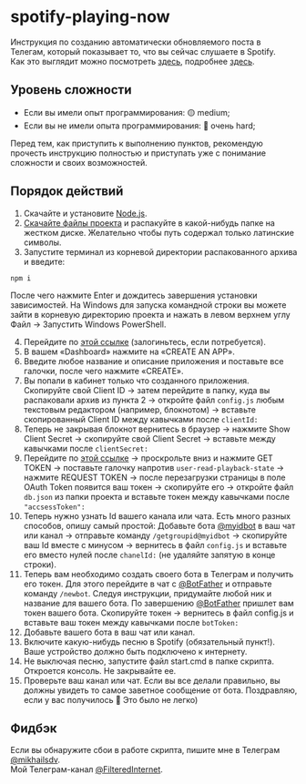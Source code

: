 # spotify-playing-now
Инструкция по созданию автоматически обновляемого поста в Телегам, который показывает то, что вы сейчас слушаете в Spotify.  
Как это выглядит можно посмотреть [здесь](https://t.me/FilteredInternet/241), подробнее [здесь](https://t.me/FilteredInternet/242).

Уровень сложности
----
- Если вы имели опыт программирования: 🟡 medium;
- Если вы не имели опыта программирования: 🔴 очень hard;

Перед тем, как приступить к выполнению пунктов, рекомендую прочесть инструкцию полностью и приступать уже с понимание сложности и своих возможностей.

Порядок действий
---
1. Скачайте и установите [Node.js](https://nodejs.org/en/download/).
2. [Скачайте файлы проекта](https://github.com/mikhailsdv/spotify-playing-now/archive/main.zip) и распакуйте в какой-нибудь папке на жестком диске. Желательно чтобы путь содержал только латинские символы.
3. Запустите терминал из корневой директории распакованного архива и введите:
```
npm i
```
После чего нажмите Enter и дождитесь завершения установки зависимостей. На Windows для запуска командной строки вы можете зайти в корневую директорию проекта и нажать в левом верхнем углу Файл → Запустить Windows PowerShell.

4. Перейдите по [этой ссылке](https://developer.spotify.com/dashboard/applications) (залогиньтесь, если потребуется).
5. В вашем «Dashboard» нажмите на «CREATE AN APP».
6. Введите любое название и описание приложения и поставьте все галочки, после чего нажмите «CREATE».
7. Вы попали в кабинет только что созданного приложения. Скопируйте свой Client ID → затем перейдите в папку, куда вы распаковали архив из пункта 2 → откройте файл `config.js` любым текстовым редактором (например, блокнотом) → вставьте скопированный Client ID между кавычками после `clientId:`
8. Теперь не закрывая блокнот вернитесь в браузер → нажмите Show Client Secret → скопируйте свой Client Secret → вставьте между кавычками после `clientSecret:`
9. Перейдите по [этой ссылке](https://developer.spotify.com/console/get-user-player/) → проскрольте вниз и нажмите GET TOKEN → поставьте галочку напротив `user-read-playback-state` → нажмите REQUEST TOKEN → после перезагрузки страницы в поле OAuth Token появится ваш токен → скопируйте его → откройте файл `db.json` из папки проекта и вставьте токен между кавычками после `"accsessToken":`
10. Теперь нужно узнать Id вашего канала или чата. Есть много разных способов, опишу самый простой: Добавьте бота [@myidbot](https://t.me/myidbot) в ваш чат или канал → отправьте команду `/getgroupid@myidbot` → скопируйте ваш Id вместе с минусом → вернитесь в файл `config.js` и вставьте его вместо нулей после `chanelId:` (не удаляйте запятую в конце строки).
11. Теперь вам необходимо создать своего бота в Телеграм и получить его токен. Для этого перейдите в чат с [@BotFather](https://t.me/BotFather) и отправьте команду `/newbot`. Следуя инструкции, придумайте любой ник и название для вашего бота. По завершению [@BotFather](https://t.me/BotFather) пришлет вам токен вашего бота. Скопируйте токен → вернитесь в файл config.js и вставьте ваш токен между кавычками после `botToken:`
12. Добавьте вашего бота в ваш чат или канал.
13. Включите какую-нибудь песню в Spotify (обязательный пункт!). Ваше устройство должно быть подключено к интернету.
14. Не выключая песню, запустите файл start.cmd в папке скрипта. Откроется консоль. Не закрывайте ее.
15. Проверьте ваш канал или чат. Если вы все делали правильно, вы должны увидеть то самое заветное сообщение от бота. Поздравляю, если у вас получилось 🎉 Это было не легко)

Фидбэк
---
Если вы обнаружите сбои в работе скрипта, пишите мне в Телеграм [@mikhailsdv](https://t.me/mikhailsdv).  
Мой Телеграм-канал [@FilteredInternet](https://t.me/FilteredInternet).
